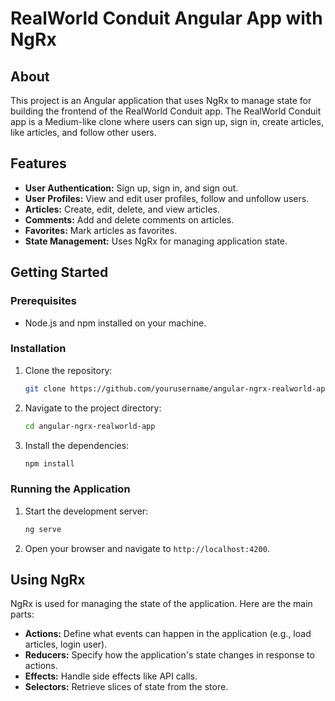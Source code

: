 # RealWorld Conduit Angular App with NgRx

## About

This project is an Angular application that uses NgRx to manage state for building the frontend of the RealWorld Conduit app. The RealWorld Conduit app is a Medium-like clone where users can sign up, sign in, create articles, like articles, and follow other users.

## Features

- **User Authentication:** Sign up, sign in, and sign out.
- **User Profiles:** View and edit user profiles, follow and unfollow users.
- **Articles:** Create, edit, delete, and view articles.
- **Comments:** Add and delete comments on articles.
- **Favorites:** Mark articles as favorites.
- **State Management:** Uses NgRx for managing application state.

## Getting Started

### Prerequisites

- Node.js and npm installed on your machine.

### Installation

1. Clone the repository:

    ```bash
    git clone https://github.com/yourusername/angular-ngrx-realworld-app.git
    ```

2. Navigate to the project directory:

    ```bash
    cd angular-ngrx-realworld-app
    ```

3. Install the dependencies:

    ```bash
    npm install
    ```

### Running the Application

1. Start the development server:

    ```bash
    ng serve
    ```

2. Open your browser and navigate to `http://localhost:4200`.

## Using NgRx

NgRx is used for managing the state of the application. Here are the main parts:

- **Actions:** Define what events can happen in the application (e.g., load articles, login user).
- **Reducers:** Specify how the application's state changes in response to actions.
- **Effects:** Handle side effects like API calls.
- **Selectors:** Retrieve slices of state from the store.
